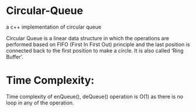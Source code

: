 # Circular-Queue
a c++ implementation of circular queue

Circular Queue is a linear data structure in which the operations are performed based on FIFO (First In First Out) principle and the last position is connected back to the first position to make a circle. It is also called ‘Ring Buffer’. 

# Time Complexity:
Time complexity of enQueue(), deQueue() operation is O(1) as there is no loop in any of the operation.
